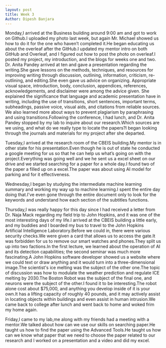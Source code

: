 ```yaml
---
layout: post
title: Week 3
Author: Dipesh Banjara
---
```




Monday,I arrived at the Business building around 9:00 am and got to work on Github.I uploaded my photo last week, but again Mr. Michael showed us how to do it for the one who haven’t completed it.He began educating us about the overleaf after the GitHub.I updated my mentor intro on both GitHub and Overleaf, and I figured out how to post the photo on overleaf.I posted my project, my introduction, and the blogs for weeks one and two. Dr. Anita Pandey arrived at ten and gave a presentation regarding the writing.She gave lessons on the methods, techniques, and resources for improving writing through discussion, outlining, information, criticism, re-outlining, and editing.She even gave us advice on organizing. Appropriate visual space, introduction, body, conclusion, appendices, references, acknowledgements, and disclaimer were among the advice given. She explained the significance that language and academic presentation have in writing, including the use of transitions, short sentences, important terms, subheadings, passive voice, visual aids, and citations from reliable sources. We also learned more about ways to prevent plagiarism by paraphrasing and using transitions.Following the conference, I had lunch, and Dr. Anita Pandey stopped by my lab to inquire about our research.Which sources are we using, and what do we really type to locate the papers?I began looking through the journals and materials for my project after she departed.

Tuesday,I arrived at the research room of the CBEIS building.My mentor is in other state for his presentation.Even though he is out of state he conducted a google meeting for us so that he can help us what’s going on with the project.Everything was going well and we he sent us a excel sheet on our drive and we started searching for a paper for a whole day.I found two of the paper a filled up on a excel.The paper was about using AI model for parking and for it effectiveness.

Wednesday,I began by studying the intermediate machine learning summary and working my way up to machine learning.I spent the entire day doing that.I've even gone through the entire document only to look for the keywords and understand how each section of the subtitles functions.

Thursday,I was really happy for this day since I had received a letter from Dr. Naja Mack regarding my field trip to John Hopkins, and it was one of the most interesting days of my life.I arrived at the CBEIS building a little early, and my buddies and I boarded my bus to travel to the John Hopkins Artificial Intelligence Laboratory.Before we could in, there were various security checks.We were given a card that allows us to access the gate.It was forbidden for us to remove our smart watches and phones.They split us up into two factions.In the first lecture, we learned about the operation of AI and its detection capabilities; the second seminar was much more fascinating.A John Hopkins software developer showed us a website where we could text or draw anything and it would turn into a three-dimensional image.The scientist's ice melting was the subject of the other one.The topic of discussion was how to modulate the weather prediction and regulate ICE melting by 2030.The Boston Robot was the subject of the final one, and neurons were the subject of the other.I found it to be interesting.The robot alone cost about $75,000, and anything you develop inside of it is your own.It has a lifting capacity of roughly 40 pounds, and it may actively assist in locating objects within buildings and even assist in human intrusion.We came back to college after lunch and went back to home and woked frim my home again.

Friday,I came to my lab,me along with my friends had a meeting with a mentor.We talked about how can we use our skills on searching paper.He taught us how to find the paper using the Advanced Tools.He taught us how can we know what paper that we need to choose the paper related to our research and I worked on a presentation and a video and did my excel.

